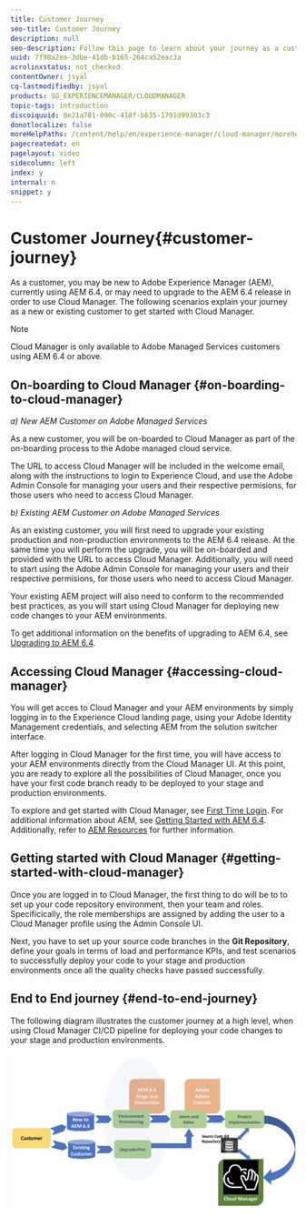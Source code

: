 ```yaml
---
title: Customer Journey
seo-title: Customer Journey
description: null
seo-description: Follow this page to learn about your journey as a customer to get started with Cloud Manager.
uuid: 7f98a2ea-3dbe-41db-b165-264ca52eac3a
acrolinxstatus: not_checked
contentOwner: jsyal
cq-lastmodifiedby: jsyal
products: SG_EXPERIENCEMANAGER/CLOUDMANAGER
topic-tags: introduction
discoiquuid: 8e21a781-090c-418f-b635-1791d99303c3
donotlocalize: false
moreHelpPaths: /content/help/en/experience-manager/cloud-manager/morehelp/introduction;/content/help/en/experience-manager/cloud-manager/morehelp/introduction
pagecreatedat: en
pagelayout: video
sidecolumn: left
index: y
internal: n
snippet: y
---
```


# Customer Journey{#customer-journey}

As a customer, you may be new to Adobe Experience Manager (AEM), currently using AEM 6.4, or may need to upgrade to the AEM 6.4 release in order to use Cloud Manager. The following scenarios explain your journey as a new or existing customer to get started with Cloud Manager.

>[!NOTE]
>
>Cloud Manager is only available to Adobe Managed Services customers using AEM 6.4 or above.

## On-boarding to Cloud Manager {#on-boarding-to-cloud-manager}

*a) New AEM Customer on Adobe Managed Services*

As a new customer, you will be on-boarded to Cloud Manager as part of the on-boarding process to the Adobe managed cloud service.

The URL to access Cloud Manager will be included in the welcome email, along with the instructions to login to Experience Cloud, and use the Adobe Admin Console for managing your users and their respective permisions, for those users who need to access Cloud Manager.

*b) Existing AEM Customer on Adobe Managed Services*

As an existing customer, you will first need to upgrade your existing production and non-production environments to the AEM 6.4 release. At the same time you will perform the upgrade, you will be on-boarded and provided with the URL to access Cloud Manager. Additionally, you will need to start using the Adobe Admin Console for managing your users and their respective permisions, for those users who need to access Cloud Manager.

Your existing AEM project will also need to conform to the recommended best practices, as you will start using Cloud Manager for deploying new code changes to your AEM environments.

To get additional information on the benefits of upgrading to AEM 6.4, see [Upgrading to AEM 6.4](/content/help/en/experience-manager/6-4/sites/deploying/using/upgrade).

## Accessing Cloud Manager {#accessing-cloud-manager}

You will get acces to Cloud Manager and your AEM environments by simply logging in to the Experience Cloud landing page, using your Adobe Identity Management credentials, and selecting AEM from the solution switcher interface.

After logging in Cloud Manager for the first time, you will have access to your AEM environments directly from the Cloud Manager UI. At this point, you are ready to explore all the possibilities of Cloud Manager, once you have your first code branch ready to be deployed to your stage and production environments.

To explore and get started with Cloud Manager, see [First Time Login](../using/first-time-login.md). For additional information about AEM, see [Getting Started with AEM 6.4](/content/help/en/experience-manager/6-4/sites/deploying/using/deploy). Additionally, refer to [AEM Resources](https://www.adobe.com/marketing-cloud/experience-manager/resources.html?promoid=759X6WV8&mv=other) for further information.

## Getting started with Cloud Manager {#getting-started-with-cloud-manager}

Once you are logged in to Cloud Manager, the first thing to do will be to to set up your code repository environment, then your team and roles. Specificically, the role memberships are assigned by adding the user to a Cloud Manager profile using the Admin Console UI.

Next, you have to set up your source code branches in the **Git Repository**, define your goals in terms of load and performance KPIs, and test scenarios to successfully deploy your code to your stage and production environments once all the quality checks have passed successfully.

## End to End journey {#end-to-end-journey}

The following diagram illustrates the customer journey at a high level, when using Cloud Manager CI/CD pipeline for deploying your code changes to your stage and production environments.

![](assets/screen_shot_2018-05-15at124004pm.png)

